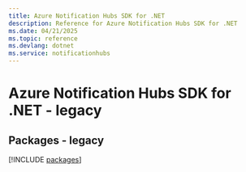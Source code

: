```yaml
---
title: Azure Notification Hubs SDK for .NET
description: Reference for Azure Notification Hubs SDK for .NET
ms.date: 04/21/2025
ms.topic: reference
ms.devlang: dotnet
ms.service: notificationhubs
---
```

# Azure Notification Hubs SDK for .NET - legacy
## Packages - legacy
[!INCLUDE [packages](notification-hubs-index.md)]